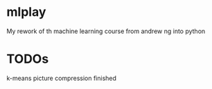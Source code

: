 # mlplay
My rework of th machine learning course from andrew ng into python
# TODOs
k-means picture compression finished